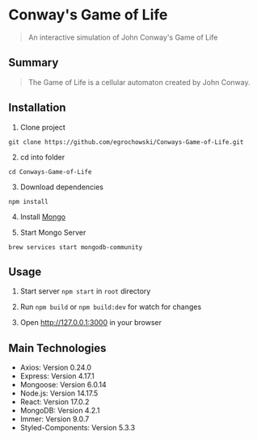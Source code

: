 # Conway's Game of Life

> An interactive simulation of John Conway's Game of Life

## Summary

> The Game of Life is a cellular automaton created by John Conway.

## Installation

1. Clone project

```
git clone https://github.com/egrochowski/Conways-Game-of-Life.git
```

2. cd into folder

```
cd Conways-Game-of-Life
```

3. Download dependencies

```
npm install
```

4. Install [Mongo](https://www.mongodb.com/docs/v4.0/tutorial/install-mongodb-on-os-x/#installing-mongodb-4-0-edition-edition)

5. Start Mongo Server

```
brew services start mongodb-community
```


## Usage

1. Start server `npm start` in `root` directory

2. Run `npm build` or `npm build:dev` for watch for changes 

3. Open http://127.0.0.1:3000 in your browser

## Main Technologies

- Axios: Version 0.24.0
- Express: Version 4.17.1
- Mongoose: Version 6.0.14
- Node.js: Version 14.17.5
- React: Version 17.0.2
- MongoDB: Version 4.2.1
- Immer: Version 9.0.7
- Styled-Components: Version 5.3.3
